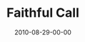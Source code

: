 ---
layout: message
category: message
series: "The Faithful"
title: "Faithful Call"
date: 2010-08-29-00-00
message_id: 635
audio-description: "Brian Tome talks about how the faithful respond to God's call."
audio: "http://s3.amazonaws.com/crossroadsaudiomessages/TheFaithful03.mp3"
audio-title: "Faithful Call"
audio-duration: "46:37"
program-description: "Faithful Call (Program)"
program: "http://www.crossroads.net/players/media/hq/08_28-29_10Program.pdf"
program-title: "Faithful Call (Program)"
video-description: "Brian Tome talks about how the faithful respond to God's call."
video-title: "Faithful Call"
video: "https://s3.amazonaws.com/crossroadsvideomessages/TheFaithful03.mp4"
video-poster: "https://www.crossroads.net/uploadedfiles/TheFaithful03_still.jpg"
---